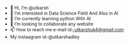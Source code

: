 - 👋 Hi, I’m @utkarsh
- 👀 I’m interested in Data Science Field And Also in AI
- 🌱 I’m currently learning python With AI
- 💞️ I’m looking to collaborate any website
- 📫 How to reach me e-mail id:-utkarshuk4@gmail.com
- My instaagram id-@utkarshadley
  

<!---
utkarshadley/utkarshadley is a ✨ special ✨ repository because its `README.md` (this file) appears on your GitHub profile.
You can click the Preview link to take a look at your changes.
--->
